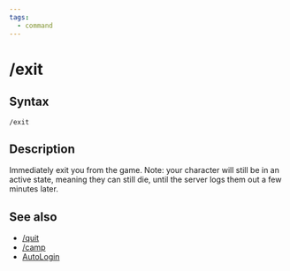 ```yaml
---
tags:
  - command
---
```


# /exit

## Syntax

<!--cmd-syntax-start-->
```eqcommand
/exit
```
<!--cmd-syntax-end-->

## Description

<!--cmd-desc-start-->
Immediately exit you from the game. 
Note: your character will still be in an active state, meaning they can still die, until the server logs them out a few minutes later.
<!--cmd-desc-end-->

## See also

- [/quit](cmd-quit.md)
- [/camp](cmd-camp.md)
- [AutoLogin](../../macroquest/plugins/core-plugins/autologin/index.md)